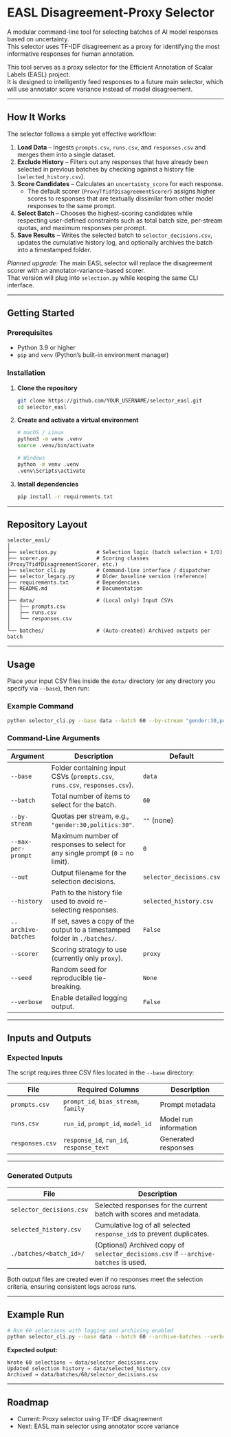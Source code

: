 # EASL Disagreement-Proxy Selector

A modular command-line tool for selecting batches of AI model responses based on uncertainty.  
This selector uses TF-IDF disagreement as a proxy for identifying the most informative responses for human annotation.

This tool serves as a proxy selector for the Efficient Annotation of Scalar Labels (EASL) project.  
It is designed to intelligently feed responses to a future main selector, which will use annotator score variance instead of model disagreement.

---

## How It Works

The selector follows a simple yet effective workflow:

1. **Load Data** – Ingests `prompts.csv`, `runs.csv`, and `responses.csv` and merges them into a single dataset.  
2. **Exclude History** – Filters out any responses that have already been selected in previous batches by checking against a history file (`selected_history.csv`).  
3. **Score Candidates** – Calculates an `uncertainty_score` for each response.  
   - The default scorer (`ProxyTfidfDisagreementScorer`) assigns higher scores to responses that are textually dissimilar from other model responses to the same prompt.  
4. **Select Batch** – Chooses the highest-scoring candidates while respecting user-defined constraints such as total batch size, per-stream quotas, and maximum responses per prompt.  
5. **Save Results** – Writes the selected batch to `selector_decisions.csv`, updates the cumulative history log, and optionally archives the batch into a timestamped folder.  

*Planned upgrade:* The main EASL selector will replace the disagreement scorer with an annotator-variance-based scorer.  
That version will plug into `selection.py` while keeping the same CLI interface.

---

## Getting Started

### Prerequisites

- Python 3.9 or higher  
- `pip` and `venv` (Python’s built-in environment manager)

### Installation

1. **Clone the repository**
   ```bash
   git clone https://github.com/YOUR_USERNAME/selector_easl.git
   cd selector_easl
   ```

2. **Create and activate a virtual environment**
   ```bash
   # macOS / Linux
   python3 -m venv .venv
   source .venv/bin/activate

   # Windows
   python -m venv .venv
   .venv\Scripts\activate
   ```

3. **Install dependencies**
   ```bash
   pip install -r requirements.txt
   ```

---

## Repository Layout

```
selector_easl/
│
├── selection.py             # Selection logic (batch selection + I/O)
├── scorer.py                # Scoring classes (ProxyTfidfDisagreementScorer, etc.)
├── selector_cli.py          # Command-line interface / dispatcher
├── selector_legacy.py       # Older baseline version (reference)
├── requirements.txt         # Dependencies
├── README.md                # Documentation
│
├── data/                    # (Local only) Input CSVs
│   ├── prompts.csv
│   ├── runs.csv
│   └── responses.csv
│
└── batches/                 # (Auto-created) Archived outputs per batch
```

---

## Usage

Place your input CSV files inside the `data/` directory (or any directory you specify via `--base`), then run:

### Example Command
```bash
python selector_cli.py --base data --batch 60 --by-stream "gender:30,politics:30" --archive-batches
```

### Command-Line Arguments

| Argument | Description | Default |
|-----------|-------------|----------|
| `--base` | Folder containing input CSVs (`prompts.csv`, `runs.csv`, `responses.csv`). | `data` |
| `--batch` | Total number of items to select for the batch. | `60` |
| `--by-stream` | Quotas per stream, e.g., `"gender:30,politics:30"`. | `""` (none) |
| `--max-per-prompt` | Maximum number of responses to select for any single prompt (`0` = no limit). | `0` |
| `--out` | Output filename for the selection decisions. | `selector_decisions.csv` |
| `--history` | Path to the history file used to avoid re-selecting responses. | `selected_history.csv` |
| `--archive-batches` | If set, saves a copy of the output to a timestamped folder in `./batches/`. | `False` |
| `--scorer` | Scoring strategy to use (currently only `proxy`). | `proxy` |
| `--seed` | Random seed for reproducible tie-breaking. | `None` |
| `--verbose` | Enable detailed logging output. | `False` |

---

## Inputs and Outputs

### Expected Inputs

The script requires three CSV files located in the `--base` directory:

| File | Required Columns | Description |
|------|------------------|-------------|
| `prompts.csv` | `prompt_id`, `bias_stream`, `family` | Prompt metadata |
| `runs.csv` | `run_id`, `prompt_id`, `model_id` | Model run information |
| `responses.csv` | `response_id`, `run_id`, `response_text` | Generated responses |

---

### Generated Outputs

| File | Description |
|------|-------------|
| `selector_decisions.csv` | Selected responses for the current batch with scores and metadata. |
| `selected_history.csv` | Cumulative log of all selected `response_id`s to prevent duplicates. |
| `./batches/<batch_id>/` | (Optional) Archived copy of `selector_decisions.csv` if `--archive-batches` is used. |

Both output files are created even if no responses meet the selection criteria, ensuring consistent logs across runs.

---

## Example Run

```bash
# Run 60 selections with logging and archiving enabled
python selector_cli.py --base data --batch 60 --archive-batches --verbose
```

**Expected output:**
```
Wrote 60 selections → data/selector_decisions.csv
Updated selection history → data/selected_history.csv
Archived → data/batches/60/selector_decisions.csv
```

---

## Roadmap

- Current: Proxy selector using TF-IDF disagreement  
- Next: EASL main selector using annotator score variance
